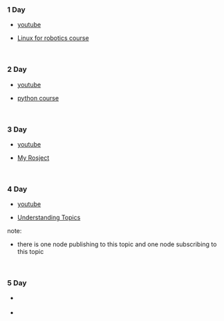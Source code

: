### 1 Day

- [youtube](https://www.youtube.com/watch?v=ZD1WHWE0504&list=PLK0b4e05LnzaoPprZ8j0d7TFm3O__JU-U&index=5&t=4s&pp=iAQB)

- [Linux for robotics course](https://www.youtube.com/redirect?event=video_description&redir_token=QUFFLUhqbUR1akhVNDFJdnFXSUhZaXMzempSODZPbTFYd3xBQ3Jtc0trT2JCblNJbVFwTkIyeVo2NkFxN0hycDlycVA3eC1nZFZnNkxndXRRYlA5NXFiRGdGclVvSUlHRldzSHB6SkM0WWJYNU5PaER6bWpxYlFTbXVFTEMxQksyVmhvMlhNNWxqY09JN3BfNHVBZEZTRmctSQ&q=https%3A%2F%2Fapp.theconstruct.ai%2Fcourses%2F185&v=ZD1WHWE0504)

<br>

### 2 Day

- [youtube](https://www.youtube.com/watch?v=VeFnm7bLhsM&list=PLK0b4e05LnzaoPprZ8j0d7TFm3O__JU-U&index=4)

- [python course](https://app.theconstruct.ai/courses/python-3-for-robotics-58/)

<br>

### 3 Day

- [youtube](https://www.youtube.com/watch?v=DnWu6iVcVRU&list=PLK0b4e05LnzaoPprZ8j0d7TFm3O__JU-U&index=3)

- [My Rosject](https://app.theconstruct.ai/rosjects/897631/)

<br>

### 4 Day

- [youtube](https://www.youtube.com/watch?v=Yn2nbiPNMkE&list=PLK0b4e05LnzaoPprZ8j0d7TFm3O__JU-U&index=2)

- [Understanding Topics](https://app.theconstruct.ai/rosjects/898052/)

note:

- there is one node publishing to this topic and one node subscribing to this topic

<br>

### 5 Day

- []()

- []()
